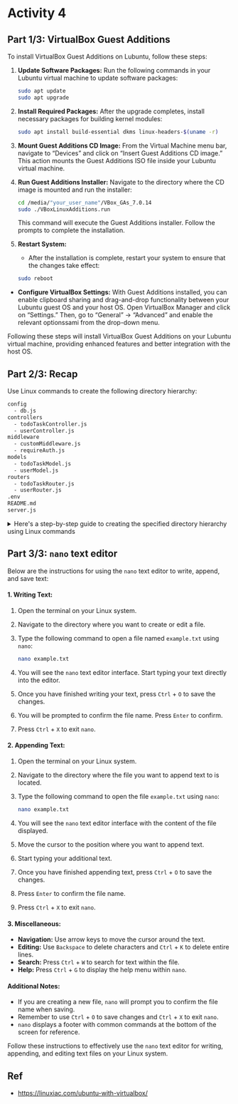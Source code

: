 # Activity 4

## Part 1/3: VirtualBox Guest Additions

To install VirtualBox Guest Additions on Lubuntu, follow these steps:

1. **Update Software Packages:**
   Run the following commands in your Lubuntu virtual machine to update software packages:
   ```bash
   sudo apt update
   sudo apt upgrade
   ```

2. **Install Required Packages:**
   After the upgrade completes, install necessary packages for building kernel modules:
   ```bash
   sudo apt install build-essential dkms linux-headers-$(uname -r)
   ```

3. **Mount Guest Additions CD Image:**
   From the Virtual Machine menu bar, navigate to “Devices” and click on “Insert Guest Additions CD image.” This action mounts the Guest Additions ISO file inside your Lubuntu virtual machine.

4. **Run Guest Additions Installer:**
   Navigate to the directory where the CD image is mounted and run the installer:
   ```bash
   cd /media/"your_user_name"/VBox_GAs_7.0.14
   sudo ./VBoxLinuxAdditions.run
   ```

   This command will execute the Guest Additions installer. Follow the prompts to complete the installation.

5. **Restart System:**
   - After the installation is complete, restart your system to ensure that the changes take effect:
   ```bash
   sudo reboot
   ```
  - **Configure VirtualBox Settings:**
   With Guest Additions installed, you can enable clipboard sharing and drag-and-drop functionality between your Lubuntu guest OS and your host OS. Open VirtualBox Manager and click on “Settings.” Then, go to “General” -> “Advanced” and enable the relevant optionssami
    from the drop-down menu.

Following these steps will install VirtualBox Guest Additions on your Lubuntu virtual machine, providing enhanced features and better integration with the host OS.

## Part 2/3: Recap

Use Linux commands to create the following directory hierarchy:

```sh
config
  - db.js
controllers
  - todoTaskController.js
  - userController.js
middleware
  - customMiddleware.js
  - requireAuth.js
models
  - todoTaskModel.js
  - userModel.js
routers
  - todoTaskRouter.js
  - userRouter.js
.env
README.md
server.js
``` 

<details>

<summary>Here's a step-by-step guide to creating the specified directory hierarchy using Linux commands</summary>

```bash
# Create main directories
mkdir config controllers middleware models routers

# Create files inside each directory
touch config/db.js
touch controllers/todoTaskController.js
touch controllers/userController.js
touch middleware/customMiddleware.js
touch middleware/requireAuth.js
touch models/todoTaskModel.js
touch models/userModel.js
touch routers/todoTaskRouter.js
touch routers/userRouter.js
touch .env
touch README.md
touch server.js

# Verify directory structure
ls -R
```

This set of commands will create the specified directory structure with empty files. You can run these commands in your Linux terminal to create the desired hierarchy. After executing these commands, you can use the `ls -R` command to verify that the directory structure has been created correctly.

</details>

## Part 3/3: `nano` text editor

Below are the instructions for using the `nano` text editor to write, append, and save text:

#### 1. Writing Text:

1. Open the terminal on your Linux system.

2. Navigate to the directory where you want to create or edit a file.

3. Type the following command to open a file named `example.txt` using `nano`:
   ```bash
   nano example.txt
   ```

4. You will see the `nano` text editor interface. Start typing your text directly into the editor.

5. Once you have finished writing your text, press `Ctrl` + `O` to save the changes.

6. You will be prompted to confirm the file name. Press `Enter` to confirm.

7. Press `Ctrl` + `X` to exit `nano`.

#### 2. Appending Text:

1. Open the terminal on your Linux system.

2. Navigate to the directory where the file you want to append text to is located.

3. Type the following command to open the file `example.txt` using `nano`:
   ```bash
   nano example.txt
   ```

4. You will see the `nano` text editor interface with the content of the file displayed.

5. Move the cursor to the position where you want to append text.

6. Start typing your additional text.

7. Once you have finished appending text, press `Ctrl` + `O` to save the changes.

8. Press `Enter` to confirm the file name.

9. Press `Ctrl` + `X` to exit `nano`.

#### 3. Miscellaneous:

- **Navigation:** Use arrow keys to move the cursor around the text.
- **Editing:** Use `Backspace` to delete characters and `Ctrl` + `K` to delete entire lines.
- **Search:** Press `Ctrl` + `W` to search for text within the file.
- **Help:** Press `Ctrl` + `G` to display the help menu within `nano`.

#### Additional Notes:
- If you are creating a new file, `nano` will prompt you to confirm the file name when saving.
- Remember to use `Ctrl` + `O` to save changes and `Ctrl` + `X` to exit `nano`.
- `nano` displays a footer with common commands at the bottom of the screen for reference.

Follow these instructions to effectively use the `nano` text editor for writing, appending, and editing text files on your Linux system.


## Ref

- https://linuxiac.com/ubuntu-with-virtualbox/